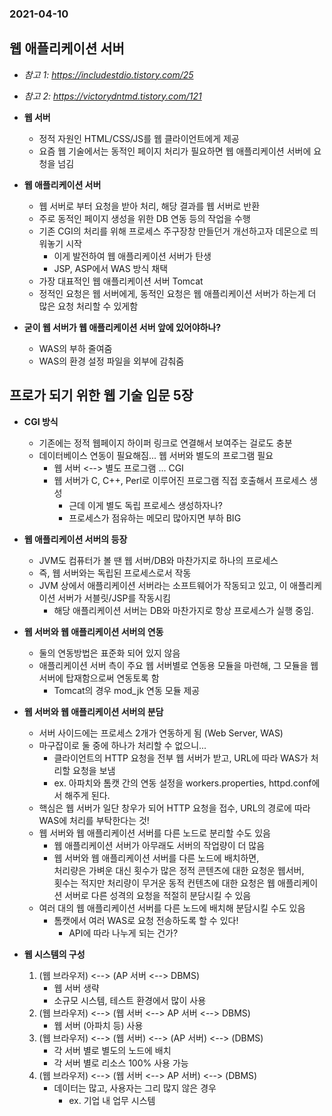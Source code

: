 ### 2021-04-10

## 웹 애플리케이션 서버
- *참고 1: https://includestdio.tistory.com/25*
- *참고 2: https://victorydntmd.tistory.com/121*

- __웹 서버__
    - 정적 자원인 HTML/CSS/JS를 웹 클라이언트에게 제공
    - 요즘 웹 기술에서는 동적인 페이지 처리가 필요하면 웹 애플리케이션 서버에 요청을 넘김

- __웹 애플리케이션 서버__
    - 웹 서버로 부터 요청을 받아 처리, 해당 결과를 웹 서버로 반환
    - 주로 동적인 페이지 생성을 위한 DB 연동 등의 작업을 수행
    - 기존 CGI의 처리를 위해 프로세스 주구장창 만들던거 개선하고자 데몬으로 띄워놓기 시작
        - 이게 발전하여 웹 애플리케이션 서버가 탄생
        - JSP, ASP에서 WAS 방식 채택
    - 가장 대표적인 웹 애플리케이션 서버 Tomcat
    - 정적인 요청은 웹 서버에게, 동적인 요청은 웹 애플리케이션 서버가 하는게 더 많은 요청 처리할 수 있게함

- __굳이 웹 서버가 웹 애플리케이션 서버 앞에 있어야하나?__
    - WAS의 부하 줄여줌
    - WAS의 환경 설정 파일을 외부에 감춰줌
    
## 프로가 되기 위한 웹 기술 입문 5장
- __CGI 방식__
    - 기존에는 정적 웹페이지 하이퍼 링크로 연결해서 보여주는 걸로도 충분
    - 데이터베이스 연동이 필요해짐... 웹 서버와 별도의 프로그램 필요
        - 웹 서버 <--> 별도 프로그램 ... CGI
        - 웹 서버가 C, C++, Perl로 이루어진 프로그램 직접 호출해서 프로세스 생성
            - 근데 이게 별도 독립 프로세스 생성하자나?
            - 프로세스가 점유하는 메모리 많아지면 부하 BIG

- __웹 애플리케이션 서버의 등장__
    - JVM도 컴퓨터가 볼 땐 웹 서버/DB와 마찬가지로 하나의 프로세스
    - 즉, 웹 서버와는 독립된 프로세스로서 작동
    - JVM 상에서 애플리케이션 서버라는 소프트웨어가 작동되고 있고, 이 애플리케이션 서버가 서블릿/JSP를 작동시킴
        - 해당 애플리케이션 서버는 DB와 마찬가지로 항상 프로세스가 실행 중임. 

- __웹 서버와 웹 애플리케이션 서버의 연동__
    - 둘의 연동방법은 표준화 되어 있지 않음
    - 애플리케이션 서버 측이 주요 웹 서버별로 연동용 모듈을 마련해, 그 모듈을 웹 서버에 탑재함으로써 연동토록 함
        - Tomcat의 경우 mod_jk 연동 모듈 제공

- __웹 서버와 웹 애플리케이션 서버의 분담__
    - 서버 사이드에는 프로세스 2개가 연동하게 됨 (Web Server, WAS)
    - 마구잡이로 둘 중에 하나가 처리할 수 없으니...
        - 클라이언트의 HTTP 요청을 전부 웹 서버가 받고, URL에 따라 WAS가 처리할 요청을 보냄
        - ex. 아파치와 톰캣 간의 연동 설정을 workers.properties, httpd.conf에서 해주게 된다. 
    - 핵심은 웹 서버가 일단 창우가 되어 HTTP 요청을 접수, URL의 경로에 따라 WAS에 처리를 부탁한다는 것!
    - 웹 서버와 웹 애플리케이션 서버를 다른 노드로 분리할 수도 있음
        - 웹 애플리케이션 서버가 아무래도 서버의 작업량이 더 많음
        - 웹 서버와 웹 애플리케이션 서버를 다른 노드에 배치하면,  
        처리량은 가벼운 대신 횟수가 많은 정적 콘텐츠에 대한 요청운 웹서버,  
        횟수는 적지만 처리량이 무거운 동적 컨텐츠에 대한 요청은 웹 애플리케이션 서버로 다른 성격의 요청을 적절히 분담시킬 수 있음
    - 여러 대의 웹 애플리케이션 서버를 다른 노드에 배치해 분담시킬 수도 있음
        - 톰캣에서 여러 WAS로 요청 전송하도록 할 수 있다!
            - API에 따라 나누게 되는 건가?

- __웹 시스템의 구성__
    1. (웹 브라우저) <--> (AP 서버 <--> DBMS)
        - 웹 서버 생략
        - 소규모 시스템, 테스트 환경에서 많이 사용
    2. (웹 브라우저) <--> (웹 서버 <--> AP 서버 <--> DBMS)
        - 웹 서버 (아파치 등) 사용
    3. (웹 브라우저) <--> (웹 서버) <--> (AP 서버) <--> (DBMS)
        - 각 서버 별로 별도의 노드에 배치
        - 각 서버 별로 리소스 100% 사용 가능
    4. (웹 브라우저) <--> (웹 서버 <--> AP 서버) <--> (DBMS)
        - 데이터는 많고, 사용자는 그리 많지 않은 경우
            - ex. 기업 내 업무 시스템